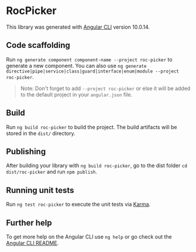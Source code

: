 # RocPicker

This library was generated with [Angular CLI](https://github.com/angular/angular-cli) version 10.0.14.

## Code scaffolding

Run `ng generate component component-name --project roc-picker` to generate a new component. You can also use `ng generate directive|pipe|service|class|guard|interface|enum|module --project roc-picker`.
> Note: Don't forget to add `--project roc-picker` or else it will be added to the default project in your `angular.json` file. 

## Build

Run `ng build roc-picker` to build the project. The build artifacts will be stored in the `dist/` directory.

## Publishing

After building your library with `ng build roc-picker`, go to the dist folder `cd dist/roc-picker` and run `npm publish`.

## Running unit tests

Run `ng test roc-picker` to execute the unit tests via [Karma](https://karma-runner.github.io).

## Further help

To get more help on the Angular CLI use `ng help` or go check out the [Angular CLI README](https://github.com/angular/angular-cli/blob/master/README.md).
